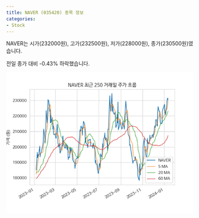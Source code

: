 ```yaml
---
title: NAVER (035420) 종목 정보
categories:
- Stock
---
```


NAVER는 시가(232000원), 고가(232500원), 저가(228000원), 종가(230500원)였습니다.

전일 종가 대비 -0.43% 하락했습니다.

<!-- more -->

![035420](/assets/images/stock/035420.png)